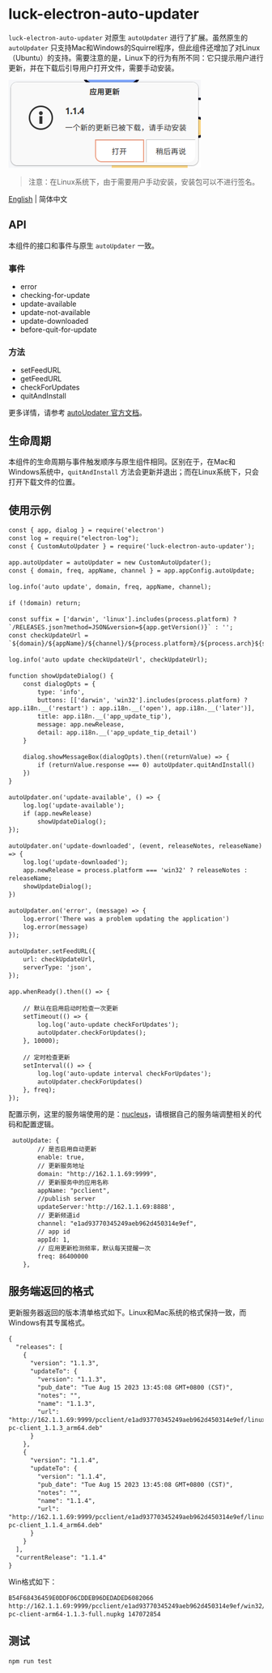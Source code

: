 # luck-electron-auto-updater

`luck-electron-auto-updater` 对原生 `autoUpdater` 进行了扩展。虽然原生的 `autoUpdater` 只支持Mac和Windows的Squirrel程序，但此组件还增加了对Linux（Ubuntu）的支持。需要注意的是，Linux下的行为有所不同：它只提示用户进行更新，并在下载后引导用户打开文件，需要手动安装。

![Updater Image](images/16acbcd569be3e6f26756396924b9dcc7bf5828658df7a29fa620a5c5d9ab2e3.png)  

> 注意：在Linux系统下，由于需要用户手动安装，安装包可以不进行签名。

[English](./README.md) | 简体中文

## API

本组件的接口和事件与原生 `autoUpdater` 一致。

### 事件
- error
- checking-for-update
- update-available
- update-not-available
- update-downloaded
- before-quit-for-update

### 方法
- setFeedURL
- getFeedURL
- checkForUpdates
- quitAndInstall

更多详情，请参考 [autoUpdater 官方文档](https://www.electronjs.org/docs/latest/api/auto-updater)。

## 生命周期

本组件的生命周期与事件触发顺序与原生组件相同。区别在于，在Mac和Windows系统中，`quitAndInstall` 方法会更新并退出；而在Linux系统下，只会打开下载文件的位置。

## 使用示例

```
const { app, dialog } = require('electron')
const log = require("electron-log");
const { CustomAutoUpdater } = require('luck-electron-auto-updater');

app.autoUpdater = autoUpdater = new CustomAutoUpdater();
const { domain, freq, appName, channel } = app.appConfig.autoUpdate;

log.info('auto update', domain, freq, appName, channel);

if (!domain) return;

const suffix = ['darwin', 'linux'].includes(process.platform) ? `/RELEASES.json?method=JSON&version=${app.getVersion()}` : '';
const checkUpdateUrl = `${domain}/${appName}/${channel}/${process.platform}/${process.arch}${suffix}`;

log.info('auto update checkUpdateUrl', checkUpdateUrl);

function showUpdateDialog() {
    const dialogOpts = {
        type: 'info',
        buttons: [['darwin', 'win32'].includes(process.platform) ? app.i18n.__('restart') : app.i18n.__('open'), app.i18n.__('later')],
        title: app.i18n.__('app_update_tip'),
        message: app.newRelease,
        detail: app.i18n.__('app_update_tip_detail')
    }

    dialog.showMessageBox(dialogOpts).then((returnValue) => {
        if (returnValue.response === 0) autoUpdater.quitAndInstall()
    })
}

autoUpdater.on('update-available', () => {
    log.log('update-available');
    if (app.newRelease)
        showUpdateDialog();
});

autoUpdater.on('update-downloaded', (event, releaseNotes, releaseName) => {
    log.log('update-downloaded');
    app.newRelease = process.platform === 'win32' ? releaseNotes : releaseName;
    showUpdateDialog();
})

autoUpdater.on('error', (message) => {
    log.error('There was a problem updating the application')
    log.error(message)
});

autoUpdater.setFeedURL({
    url: checkUpdateUrl,
    serverType: 'json',
});

app.whenReady().then(() => {

    // 默认在启用启动时检查一次更新
    setTimeout(() => {
        log.log('auto-update checkForUpdates');
        autoUpdater.checkForUpdates();
    }, 10000);

    // 定时检查更新
    setInterval(() => {
        log.log('auto-update interval checkForUpdates');
        autoUpdater.checkForUpdates()
    }, freq);
});
```

配置示例，这里的服务端使用的是：[nucleus](https://github.com/atlassian/nucleus)，请根据自己的服务端调整相关的代码和配置逻辑。
```
 autoUpdate: {
        // 是否启用自动更新
        enable: true,
        // 更新服务地址
        domain: "http://162.1.1.69:9999",
        // 更新服务中的应用名称
        appName: "pcclient",
        //publish server
        updateServer:'http://162.1.1.69:8888',
        // 更新频道id
        channel: "e1ad93770345249aeb962d450314e9ef",
        // app id
        appId: 1,
        // 应用更新检测频率，默认每天提醒一次
        freq: 86400000
    },
```

## 服务端返回的格式

更新服务器返回的版本清单格式如下。Linux和Mac系统的格式保持一致，而Windows有其专属格式。

```
{
  "releases": [
    {
      "version": "1.1.3",
      "updateTo": {
        "version": "1.1.3",
        "pub_date": "Tue Aug 15 2023 13:45:08 GMT+0800 (CST)",
        "notes": "",
        "name": "1.1.3",
        "url": "http://162.1.1.69:9999/pcclient/e1ad93770345249aeb962d450314e9ef/linux/arm64/luck-pc-client_1.1.3_arm64.deb"
      }
    },
    {
      "version": "1.1.4",
      "updateTo": {
        "version": "1.1.4",
        "pub_date": "Tue Aug 15 2023 13:45:08 GMT+0800 (CST)",
        "notes": "",
        "name": "1.1.4",
        "url": "http://162.1.1.69:9999/pcclient/e1ad93770345249aeb962d450314e9ef/linux/arm64/luck-pc-client_1.1.4_arm64.deb"
      }
    }
  ],
  "currentRelease": "1.1.4"
}
```

Win格式如下：

```
B54F68436459E0DDF06CDDEB96DEDADED6082066 http://162.1.1.69:9999/pcclient/e1ad93770345249aeb962d450314e9ef/win32/arm64/luck-pc-client-arm64-1.1.3-full.nupkg 147072854
```

## 测试

```
npm run test
```